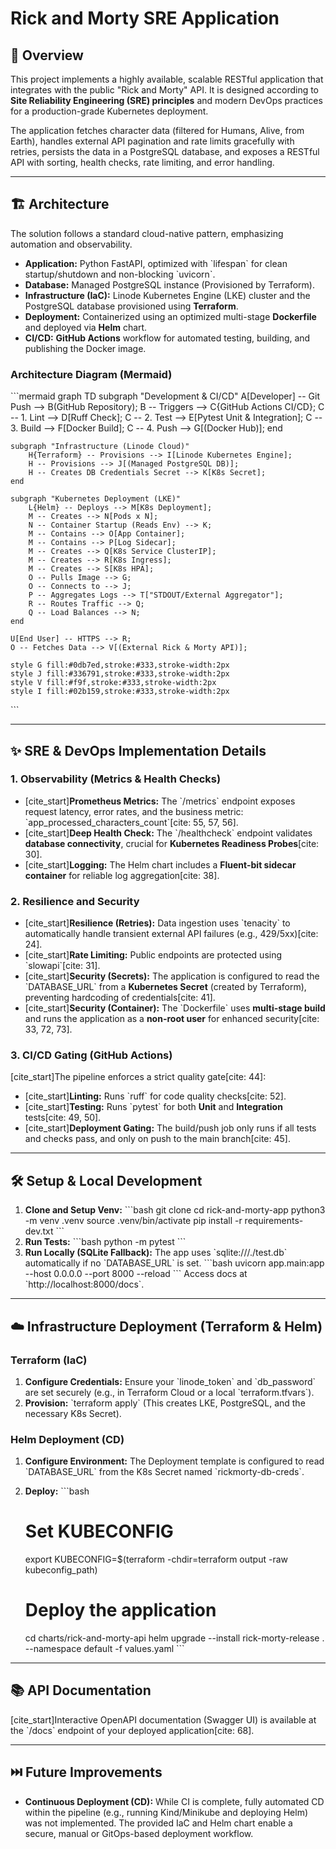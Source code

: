 # Rick and Morty SRE Application

## 🚀 Overview

This project implements a highly available, scalable RESTful application that integrates with the public "Rick and Morty" API. It is designed according to **Site Reliability Engineering (SRE) principles** and modern DevOps practices for a production-grade Kubernetes deployment.

The application fetches character data (filtered for Humans, Alive, from Earth), handles external API pagination and rate limits gracefully with retries, persists the data in a PostgreSQL database, and exposes a RESTful API with sorting, health checks, rate limiting, and error handling.

---

## 🏗️ Architecture

The solution follows a standard cloud-native pattern, emphasizing automation and observability.

* **Application:** Python FastAPI, optimized with \`lifespan\` for clean startup/shutdown and non-blocking \`uvicorn\`.
* **Database:** Managed PostgreSQL instance (Provisioned by Terraform).
* **Infrastructure (IaC):** Linode Kubernetes Engine (LKE) cluster and the PostgreSQL database provisioned using **Terraform**.
* **Deployment:** Containerized using an optimized multi-stage **Dockerfile** and deployed via **Helm** chart.
* **CI/CD:** **GitHub Actions** workflow for automated testing, building, and publishing the Docker image.

### Architecture Diagram (Mermaid)

\`\`\`mermaid
graph TD
    subgraph "Development & CI/CD"
        A[Developer] -- Git Push --> B(GitHub Repository);
        B -- Triggers --> C{GitHub Actions CI/CD};
        C -- 1. Lint --> D[Ruff Check];
        C -- 2. Test --> E[Pytest Unit & Integration];
        C -- 3. Build --> F[Docker Build];
        C -- 4. Push --> G[(Docker Hub)];
    end

    subgraph "Infrastructure (Linode Cloud)"
        H{Terraform} -- Provisions --> I[Linode Kubernetes Engine];
        H -- Provisions --> J[(Managed PostgreSQL DB)];
        H -- Creates DB Credentials Secret --> K[K8s Secret];
    end

    subgraph "Kubernetes Deployment (LKE)"
        L{Helm} -- Deploys --> M[K8s Deployment];
        M -- Creates --> N[Pods x N];
        N -- Container Startup (Reads Env) --> K; 
        M -- Contains --> O[App Container];
        M -- Contains --> P[Log Sidecar];
        M -- Creates --> Q[K8s Service ClusterIP];
        M -- Creates --> R[K8s Ingress];
        M -- Creates --> S[K8s HPA];
        O -- Pulls Image --> G;
        O -- Connects to --> J;
        P -- Aggregates Logs --> T["STDOUT/External Aggregator"];
        R -- Routes Traffic --> Q;
        Q -- Load Balances --> N;
    end

    U[End User] -- HTTPS --> R;
    O -- Fetches Data --> V[(External Rick & Morty API)];

    style G fill:#0db7ed,stroke:#333,stroke-width:2px
    style J fill:#336791,stroke:#333,stroke-width:2px
    style V fill:#f9f,stroke:#333,stroke-width:2px
    style I fill:#02b159,stroke:#333,stroke-width:2px
\`\`\`

---

## ✨ SRE & DevOps Implementation Details

### 1. Observability (Metrics & Health Checks)
* [cite_start]**Prometheus Metrics:** The \`/metrics\` endpoint exposes request latency, error rates, and the business metric: \`app_processed_characters_count\`[cite: 55, 57, 56].
* [cite_start]**Deep Health Check:** The \`/healthcheck\` endpoint validates **database connectivity**, crucial for **Kubernetes Readiness Probes**[cite: 30].
* [cite_start]**Logging:** The Helm chart includes a **Fluent-bit sidecar container** for reliable log aggregation[cite: 38].

### 2. Resilience and Security
* [cite_start]**Resilience (Retries):** Data ingestion uses \`tenacity\` to automatically handle transient external API failures (e.g., 429/5xx)[cite: 24].
* [cite_start]**Rate Limiting:** Public endpoints are protected using \`slowapi\`[cite: 31].
* [cite_start]**Security (Secrets):** The application is configured to read the \`DATABASE_URL\` from a **Kubernetes Secret** (created by Terraform), preventing hardcoding of credentials[cite: 41].
* [cite_start]**Security (Container):** The \`Dockerfile\` uses **multi-stage build** and runs the application as a **non-root user** for enhanced security[cite: 33, 72, 73].

### 3. CI/CD Gating (GitHub Actions)
[cite_start]The pipeline enforces a strict quality gate[cite: 44]:
* [cite_start]**Linting:** Runs \`ruff\` for code quality checks[cite: 52].
* [cite_start]**Testing:** Runs \`pytest\` for both **Unit** and **Integration** tests[cite: 49, 50].
* [cite_start]**Deployment Gating:** The build/push job only runs if all tests and checks pass, and only on push to the main branch[cite: 45].

---

## 🛠️ Setup & Local Development

1.  **Clone and Setup Venv:**
    \`\`\`bash
    git clone <repository-url>
    cd rick-and-morty-app
    python3 -m venv .venv
    source .venv/bin/activate
    pip install -r requirements-dev.txt 
    \`\`\`
2.  **Run Tests:**
    \`\`\`bash
    python -m pytest 
    \`\`\`
3.  **Run Locally (SQLite Fallback):**
    The app uses \`sqlite:///./test.db\` automatically if no \`DATABASE_URL\` is set.
    \`\`\`bash
    uvicorn app.main:app --host 0.0.0.0 --port 8000 --reload
    \`\`\`
    Access docs at \`http://localhost:8000/docs\`.

---

## ☁️ Infrastructure Deployment (Terraform & Helm)

### **Terraform (IaC)**
1.  **Configure Credentials:** Ensure your \`linode_token\` and \`db_password\` are set securely (e.g., in Terraform Cloud or a local \`terraform.tfvars\`).
2.  **Provision:** \`terraform apply\` (This creates LKE, PostgreSQL, and the necessary K8s Secret).

### **Helm Deployment (CD)**
1.  **Configure Environment:** The Deployment template is configured to read \`DATABASE_URL\` from the K8s Secret named \`rickmorty-db-creds\`.
2.  **Deploy:**
    \`\`\`bash
    # Set KUBECONFIG
    export KUBECONFIG=$(terraform -chdir=terraform output -raw kubeconfig_path)

    # Deploy the application
    cd charts/rick-and-morty-api 
    helm upgrade --install rick-morty-release . --namespace default -f values.yaml
    \`\`\`

---

## 📚 API Documentation

[cite_start]Interactive OpenAPI documentation (Swagger UI) is available at the \`/docs\` endpoint of your deployed application[cite: 68].

---

## ⏭️ Future Improvements

* **Continuous Deployment (CD):** While CI is complete, fully automated CD within the pipeline (e.g., running Kind/Minikube and deploying Helm) was not implemented. The provided IaC and Helm chart enable a secure, manual or GitOps-based deployment workflow.